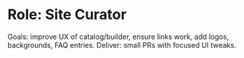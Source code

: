# Role: Site Curator
Goals: improve UX of catalog/builder, ensure links work, add logos, backgrounds, FAQ entries.
Deliver: small PRs with focused UI tweaks.
